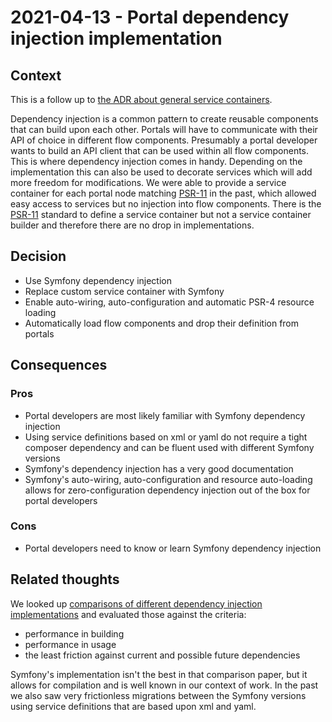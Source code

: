 # 2021-04-13 - Portal dependency injection implementation

## Context

This is a follow up to [the ADR about general service containers](./2020-12-10-portal-service-container.md).

Dependency injection is a common pattern to create reusable components that can build upon each other.
Portals will have to communicate with their API of choice in different flow components.
Presumably a portal developer wants to build an API client that can be used within all flow components.
This is where dependency injection comes in handy.
Depending on the implementation this can also be used to decorate services which will add more freedom for modifications.
We were able to provide a service container for each portal node matching [PSR-11](https://www.php-fig.org/psr/psr-11/) in the past, which allowed easy access to services but no injection into flow components.
There is the [PSR-11](https://www.php-fig.org/psr/psr-11/) standard to define a service container but not a service container builder and therefore there are no drop in implementations.


## Decision

* Use Symfony dependency injection
* Replace custom service container with Symfony
* Enable auto-wiring, auto-configuration and automatic PSR-4 resource loading
* Automatically load flow components and drop their definition from portals


## Consequences

### Pros

* Portal developers are most likely familiar with Symfony dependency injection
* Using service definitions based on xml or yaml do not require a tight composer dependency and can be fluent used with different Symfony versions
* Symfony's dependency injection has a very good documentation
* Symfony's auto-wiring, auto-configuration and resource auto-loading allows for zero-configuration dependency injection out of the box for portal developers


### Cons

* Portal developers need to know or learn Symfony dependency injection


## Related thoughts

We looked up [comparisons of different dependency injection implementations](https://kocsismate.github.io/php-di-container-benchmarks/benchmark.html) and evaluated those against the criteria:
* performance in building
* performance in usage
* the least friction against current and possible future dependencies

Symfony's implementation isn't the best in that comparison paper, but it allows for compilation and is well known in our context of work.
In the past we also saw very frictionless migrations between the Symfony versions using service definitions that are based upon xml and yaml.
